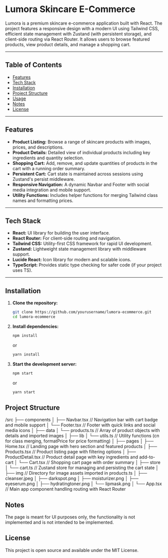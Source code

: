 # Lumora Skincare E-Commerce

Lumora is a premium skincare e-commerce application built with React. The project features a responsive design with a modern UI using Tailwind CSS, efficient state management with Zustand (with persistent storage), and client-side routing via React Router. It allows users to browse featured products, view product details, and manage a shopping cart.

---

## Table of Contents

- [Features](#features)
- [Tech Stack](#tech-stack)
- [Installation](#installation)
- [Project Structure](#project-structure)
- [Usage](#usage)
- [Notes](#notes)
- [License](#license)

---

## Features

- **Product Listing:** Browse a range of skincare products with images, prices, and descriptions.
- **Product Details:** Detailed view of individual products including key ingredients and quantity selection.
- **Shopping Cart:** Add, remove, and update quantities of products in the cart with a running order summary.
- **Persistent Cart:** Cart state is maintained across sessions using Zustand's persist middleware.
- **Responsive Navigation:** A dynamic Navbar and Footer with social media integration and mobile support.
- **Utility Functions:** Includes helper functions for merging Tailwind class names and formatting prices.

---

## Tech Stack

- **React:** UI library for building the user interface.
- **React Router:** For client-side routing and navigation.
- **Tailwind CSS:** Utility-first CSS framework for rapid UI development.
- **Zustand:** Lightweight state management library with middleware support.
- **Lucide React:** Icon library for modern and scalable icons.
- **TypeScript:** Provides static type checking for safer code (if your project uses TS).

---

## Installation

1. **Clone the repository:**

   ```bash
   git clone https://github.com/yourusername/lumora-ecommerce.git
   cd lumora-ecommerce
   ```

2. **Install dependencies:**

   ```bash
   npm install
    ```
    or
    ```bash
    yarn install
   ```

3. **Start the development server:**

   ```bash
   npm start
    ```
    or
    ```bash
    yarn start
   ```

## Project Structure

/src
 ├── components
 │    ├── Navbar.tsx          // Navigation bar with cart badge and mobile support
 │    └── Footer.tsx          // Footer with quick links and social media icons
 │
 ├── data
 │    └── products.ts         // Array of product objects with details and imported images
 │
 ├── lib
 │    └── utils.ts            // Utility functions (cn for class merging, formatPrice for price formatting)
 │
 ├── pages
 │    ├── Home.tsx            // Landing page with hero section and featured products
 │    ├── Products.tsx        // Product listing page with filtering options
 │    ├── ProductDetail.tsx   // Product detail page with key ingredients and add-to-cart
 │    └── Cart.tsx            // Shopping cart page with order summary
 │
 ├── store
 │    └── cart.ts             // Zustand store for managing and persisting the cart state
 │
 ├── img                     // Directory for image assets imported in products.ts
 │    ├── cleanser.jpeg
 │    ├── darkspot.png
 │    ├── moisturizer.png
 │    ├── eyeserum.png
 │    ├── hydratingtoner.png
 │    └── lipmask.png
 │
 └── App.tsx                 // Main app component handling routing with React Router


## Notes

The page is meant for UI purposes only, the functionality is not implemented and is not intended to be implemented.

## License

This project is open source and available under the MIT License.